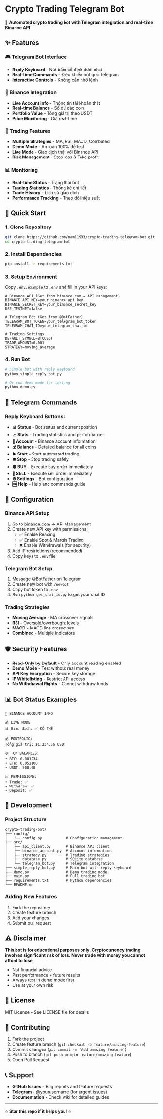 # Crypto Trading Telegram Bot

🤖 **Automated crypto trading bot with Telegram integration and real-time Binance API**

## ✨ Features

### 🎮 Telegram Bot Interface
- **Reply Keyboard** - Nút bấm cố định dưới chat
- **Real-time Commands** - Điều khiển bot qua Telegram
- **Interactive Controls** - Không cần nhớ lệnh

### 💼 Binance Integration  
- **Live Account Info** - Thông tin tài khoản thật
- **Real-time Balance** - Số dư các coin
- **Portfolio Value** - Tổng giá trị theo USDT
- **Price Monitoring** - Giá real-time

### 🎯 Trading Features
- **Multiple Strategies** - MA, RSI, MACD, Combined
- **Demo Mode** - An toàn 100% để test
- **Live Mode** - Giao dịch thật với Binance API
- **Risk Management** - Stop loss & Take profit

### 📊 Monitoring
- **Real-time Status** - Trạng thái bot
- **Trading Statistics** - Thống kê chi tiết  
- **Trade History** - Lịch sử giao dịch
- **Performance Tracking** - Theo dõi hiệu suất

## 🚀 Quick Start

### 1. Clone Repository
```bash
git clone https://github.com/nam11993/crypto-trading-telegram-bot.git
cd crypto-trading-telegram-bot
```

### 2. Install Dependencies
```bash
pip install -r requirements.txt
```

### 3. Setup Environment
Copy `.env.example` to `.env` and fill in your API keys:
```env
# Binance API (Get from binance.com → API Management)
BINANCE_API_KEY=your_binance_api_key
BINANCE_SECRET_KEY=your_binance_secret_key
USE_TESTNET=false

# Telegram Bot (Get from @BotFather)
TELEGRAM_BOT_TOKEN=your_telegram_bot_token
TELEGRAM_CHAT_ID=your_telegram_chat_id

# Trading Settings
DEFAULT_SYMBOL=BTCUSDT
TRADE_AMOUNT=0.001
STRATEGY=moving_average
```

### 4. Run Bot
```bash
# Simple bot with reply keyboard
python simple_reply_bot.py

# Or run demo mode for testing
python demo.py
```

## 📱 Telegram Commands

### Reply Keyboard Buttons:
- **📊 Status** - Bot status and current position
- **📈 Stats** - Trading statistics and performance  
- **💼 Account** - Binance account information
- **💰 Balance** - Detailed balance for all coins
- **▶️ Start** - Start automated trading
- **⏹️ Stop** - Stop trading safely
- **🟢 BUY** - Execute buy order immediately
- **🔴 SELL** - Execute sell order immediately
- **⚙️ Settings** - Bot configuration
- **🆘 Help** - Help and commands guide

## 🔧 Configuration

### Binance API Setup
1. Go to [binance.com](https://binance.com) → API Management
2. Create new API key with permissions:
   - ✅ Enable Reading
   - ✅ Enable Spot & Margin Trading
   - ❌ Enable Withdrawals (for security)
3. Add IP restrictions (recommended)
4. Copy keys to `.env` file

### Telegram Bot Setup
1. Message @BotFather on Telegram
2. Create new bot with `/newbot`
3. Copy bot token to `.env`
4. Run `python get_chat_id.py` to get your chat ID

### Trading Strategies
- **Moving Average** - MA crossover signals
- **RSI** - Oversold/overbought levels  
- **MACD** - MACD line crossovers
- **Combined** - Multiple indicators

## 🛡️ Security Features

- **Read-Only by Default** - Only account reading enabled
- **Demo Mode** - Test without real money
- **API Key Encryption** - Secure key storage
- **IP Whitelisting** - Restrict API access
- **No Withdrawal Rights** - Cannot withdraw funds

## 📊 Bot Status Examples

```
💼 BINANCE ACCOUNT INFO

💰 LIVE MODE  
📊 Giao dịch: ✅ CÓ THỂ

💰 PORTFOLIO:
Tổng giá trị: $1,234.56 USDT

🪙 TOP BALANCES:
• BTC: 0.001234
• ETH: 0.052100  
• USDT: 500.00

📈 PERMISSIONS:
• Trade: ✅
• Withdraw: ✅  
• Deposit: ✅
```

## 🚧 Development

### Project Structure
```
crypto-trading-bot/
├── config/
│   └── config.py           # Configuration management
├── src/
│   ├── api_client.py       # Binance API client
│   ├── binance_account.py  # Account information
│   ├── strategy.py         # Trading strategies
│   ├── database.py         # SQLite database
│   └── telegram_bot.py     # Telegram integration
├── simple_reply_bot.py     # Main bot with reply keyboard
├── demo.py                 # Demo trading mode
├── main.py                 # Full trading bot
├── requirements.txt        # Python dependencies
└── README.md
```

### Adding New Features
1. Fork the repository
2. Create feature branch
3. Add your changes
4. Submit pull request

## ⚠️ Disclaimer

**This bot is for educational purposes only. Cryptocurrency trading involves significant risk of loss. Never trade with money you cannot afford to lose.**

- Not financial advice
- Past performance ≠ future results  
- Always test in demo mode first
- Use at your own risk

## 📄 License

MIT License - See LICENSE file for details

## 🤝 Contributing

1. Fork the project
2. Create feature branch (`git checkout -b feature/amazing-feature`)
3. Commit changes (`git commit -m 'Add amazing feature'`)
4. Push to branch (`git push origin feature/amazing-feature`)
5. Open Pull Request

## 📞 Support

- **GitHub Issues** - Bug reports and feature requests
- **Telegram** - @yourusername (for urgent issues)
- **Documentation** - Check wiki for detailed guides

---

⭐ **Star this repo if it helps you!** ⭐